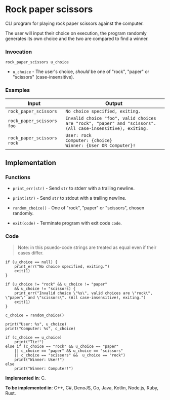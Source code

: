 # Rock paper scissors

CLI program for playing rock paper scissors against the computer.

The user will input their choice on execution, the program randomly generates its own choice and the two are compared to find a winner.

### Invocation

`rock_paper_scissors u_choice`

- `u_choice` - The user's choice, *should* be one of "rock", "paper" or "scissors" (case-insensitive).

### Examples

| Input                      | Output                                                                                                     |
| -------------------------- | ---------------------------------------------------------------------------------------------------------- |
| `rock_paper_scissors`      | `No choice specified, exiting.`                                                                            |
| `rock_paper_scissors foo`  | `Invalid choice "foo", valid choices are "rock", "paper" and "scissors". (All case-insensitive), exiting.` |
| `rock_paper_scissors rock` | `User: rock` <br>`Computer: {choice}` <br>`Winner: {User OR Computer}!`                                    |

## Implementation

### Functions

- `print_err(str)` - Send `str` to stderr with a trailing newline.

- `print(str)` - Send `str` to stdout with a trailing newline.

- `random_choice()` - One of "rock", "paper" or "scissors", chosen randomly.

- `exit(code)` - Terminate program with exit code `code`.

### Code

> Note: in this psuedo-code strings are treated as equal even if their cases differ.

```
if (u_choice == null) {
    print_err("No choice specified, exiting.")
    exit(1)
}

if (u_choice != "rock" && u_choice != "paper"
    && u_choice != "scissors) {
    print_err("Invalid choice \"%s\", valid choices are \"rock\", \"paper\" and \"scissors\". (All case-insensitive), exiting.")
    exit(1)
}

c_choice = random_choice()

print("User: %s", u_choice)
print("Computer: %s", c_choice)

if (c_choice == u_choice)
    print("Tie!")
else if (c_choice == "rock" && u_choice == "paper"
    || c_choice == "paper" && u_choice == "scissors"
    || c_choice == "scissors" &&  u_choice == "rock")
    print("Winner: User!")
else
    print("Winner: Computer!")
```

**Implemented in**: C.

**To be implemented in**: C++, C#, DenoJS, Go, Java, Kotlin, Node.js, Ruby, Rust.
